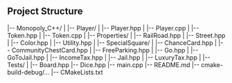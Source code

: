 ## Project Structure

|-- Monopoly_C++/
|
|-- Player/
|   |-- Player.hpp
|   |-- Player.cpp
|   |-- Token.hpp
|   |-- Token.cpp
|
|-- Properties/
|   |-- RailRoad.hpp
|   |-- Street.hpp
|   |-- Color.hpp
|   |-- Utility.hpp
|
|-- SpecialSquare/
|   |-- ChanceCard.hpp
|   |-- CommunityChestCard.hpp
|   |-- FreeParking.hpp
|   |-- Go.hpp
|   |-- GoToJail.hpp
|   |-- IncomeTax.hpp
|   |-- Jail.hpp
|   |-- LuxuryTax.hpp
|
|-- Tests/
|
|-- Board.hpp
|-- Dice.hpp
|-- main.cpp
|-- README.md
|-- cmake-build-debug/...
|-- CMakeLists.txt